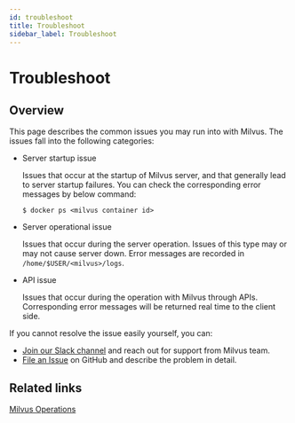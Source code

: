 ```yaml
---
id: troubleshoot
title: Troubleshoot
sidebar_label: Troubleshoot
---
```


# Troubleshoot

## Overview

This page describes the common issues you may run into with Milvus. The issues fall into the following categories:

- Server startup issue

  Issues that occur at the startup of Milvus server, and that generally lead to server startup failures. You can check the corresponding error messages by below command:
  
  ```
  $ docker ps <milvus container id>
  ```

- Server operational issue

  Issues that occur during the server operation. Issues of this type may or may not cause server down. Error messages are recorded in `/home/$USER/<milvus>/logs`.

- API issue

  Issues that occur during the operation with Milvus through APIs. Corresponding error messages will be returned real time to the client side.

If you cannot resolve the issue easily yourself, you can:
   - [Join our Slack channel](https://join.slack.com/t/milvusio/shared_invite/enQtNzY1OTQ0NDI3NjMzLWNmYmM1NmNjOTQ5MGI5NDhhYmRhMGU5M2NhNzhhMDMzY2MzNDdlYjM5ODQ5MmE3ODFlYzU3YjJkNmVlNDQ2ZTk) and reach out for support from Milvus team.
   - [File an Issue](https://github.com/milvus-io/milvus/issues/new/choose) on GitHub and describe the problem in detail.

## Related links
[Milvus Operations](milvus_operation.md)

